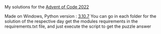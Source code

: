 My solutions for the [Advent of Code 2022](https://adventofcode.com/)

Made on Windows, Python version : [3.10.7](https://www.python.org/downloads/release/python-3107/)
You can go in each folder for the solution of the respective day
get the modules requirements in the requirements.txt file, and just execute the script to get the puzzle answer